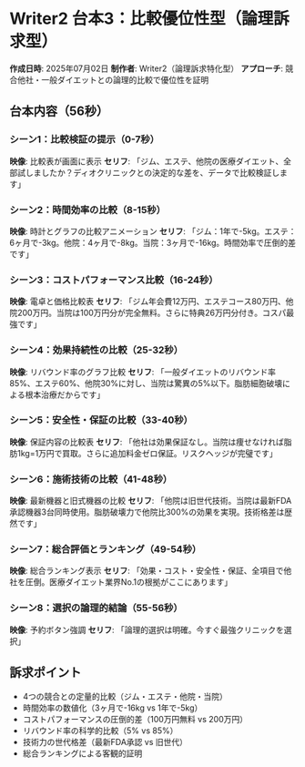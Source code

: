# Writer2 台本3：比較優位性型（論理訴求型）
**作成日時**: 2025年07月02日
**制作者**: Writer2（論理訴求特化型）
**アプローチ**: 競合他社・一般ダイエットとの論理的比較で優位性を証明

## 台本内容（56秒）

### シーン1：比較検証の提示（0-7秒）
**映像**: 比較表が画面に表示
**セリフ**: 
「ジム、エステ、他院の医療ダイエット、全部試しましたか？ディオクリニックとの決定的な差を、データで比較検証します」

### シーン2：時間効率の比較（8-15秒）
**映像**: 時計とグラフの比較アニメーション
**セリフ**: 
「ジム：1年で-5kg。エステ：6ヶ月で-3kg。他院：4ヶ月で-8kg。当院：3ヶ月で-16kg。時間効率で圧倒的差です」

### シーン3：コストパフォーマンス比較（16-24秒）
**映像**: 電卓と価格比較表
**セリフ**: 
「ジム年会費12万円、エステコース80万円、他院200万円。当院は100万円分が完全無料。さらに特典26万円分付き。コスパ最強です」

### シーン4：効果持続性の比較（25-32秒）
**映像**: リバウンド率のグラフ比較
**セリフ**: 
「一般ダイエットのリバウンド率85%、エステ60%、他院30%に対し、当院は驚異の5%以下。脂肪細胞破壊による根本治療だからです」

### シーン5：安全性・保証の比較（33-40秒）
**映像**: 保証内容の比較表
**セリフ**: 
「他社は効果保証なし。当院は痩せなければ脂肪1kg=1万円で買取。さらに追加料金ゼロ保証。リスクヘッジが完璧です」

### シーン6：施術技術の比較（41-48秒）
**映像**: 最新機器と旧式機器の比較
**セリフ**: 
「他院は旧世代技術。当院は最新FDA承認機器3台同時使用。脂肪破壊力で他院比300%の効果を実現。技術格差は歴然です」

### シーン7：総合評価とランキング（49-54秒）
**映像**: 総合ランキング表示
**セリフ**: 
「効果・コスト・安全性・保証、全項目で他社を圧倒。医療ダイエット業界No.1の根拠がここにあります」

### シーン8：選択の論理的結論（55-56秒）
**映像**: 予約ボタン強調
**セリフ**: 
「論理的選択は明確。今すぐ最強クリニックを選択」

## 訴求ポイント
- 4つの競合との定量的比較（ジム・エステ・他院・当院）
- 時間効率の数値化（3ヶ月で-16kg vs 1年で-5kg）
- コストパフォーマンスの圧倒的差（100万円無料 vs 200万円）
- リバウンド率の科学的比較（5% vs 85%）
- 技術力の世代格差（最新FDA承認 vs 旧世代）
- 総合ランキングによる客観的証明